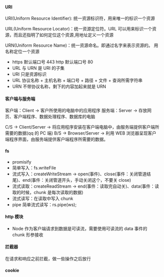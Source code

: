 #### URI

URI(Uniform Resource Identifier): 统一资源标识符，用来唯一的标识一个资源

URL(Uniform Resource Locator)：统一资源定位符。URL 可以用来标识一个资源，而且还指明了如何定位这个资源,用地址定义一个资源

URN(Uniform Resource Name)：统一资源命名。即通过名字来表示资源的。 用名称定位一个资源

- https 默认端口号 443 http 默认端口号 80
- URL 与 URN 是 URI 的子集
- URI 只是资源标识
- URL 协议名称 + 主机名称 + 端口号 + 路径 + 文件 + 查询所需字符串
- URN 不带协议名称，剩下的内容加起来就是 URN

#### 客户端与服务端

客户端：Client -> 客户所使用的电脑中的应用程序
服务端：Server -> 存放网页、客户端程序、数据处理程序、数据库的电脑

C/S -> Client/Server -> 将应用程序安装在客户端电脑中，由服务端提供客户端所需要的数据(qq 的 PC 端)
B/S -> Browser/Server -> 利用 WEB 浏览器呈现客户端程序界面，由服务端提供客户端程序所需要的数据。

#### fs

- promisify
- 简单写入：fs.writeFile
- 流式写入：createWriteStream -> open(事件)、close(事件：关闭管道结尾)、end(事件：关闭管道开头，手动关闭这个，不要关 close)
- 流式读取：createReadStream -> end(事件：读取完自动关)、data(事件：读取的时候，chunk 是每次读取的数据)
- 流式读写：在读取中写入 chunk
- pipe 简单流式读写：rs.pipe(ws);

#### http 模块

- Node 作为客户端请求到数据是可读流，需要使用可读流的 data 事件的 chunk 形参接收

#### 拦截器

在请求和响应之前拦截，做一些操作之后放行

#### cookie


